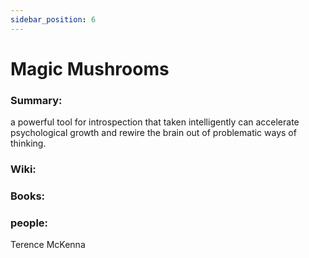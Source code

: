 ```yaml
---
sidebar_position: 6
---
```


# Magic Mushrooms

### Summary: 

a powerful tool for introspection that taken intelligently can 
accelerate psychological growth and rewire the brain out of problematic
ways of thinking.



### Wiki:



### Books:

### people:

Terence McKenna



